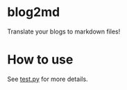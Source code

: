 # blog2md
Translate your blogs to markdown files!

# How to use
See [test.py](https://github.com/EndlessCheng/blog2md/blob/master/test.py) for more details.

